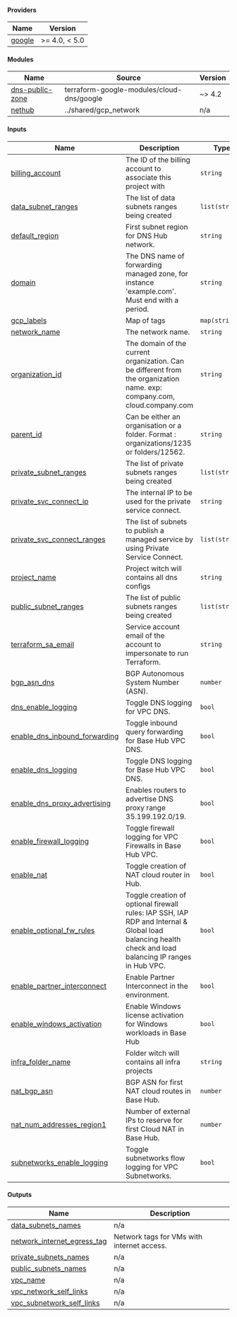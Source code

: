 <!-- BEGIN_TF_DOCS -->
#### Providers

| Name | Version |
|------|---------|
| <a name="provider_google"></a> [google](#provider_google) | >= 4.0, < 5.0 |

#### Modules

| Name | Source | Version |
|------|--------|---------|
| <a name="module_dns-public-zone"></a> [dns-public-zone](#module_dns-public-zone) | terraform-google-modules/cloud-dns/google | ~> 4.2 |
| <a name="module_nethub"></a> [nethub](#module_nethub) | ../shared/gcp_network | n/a |

#### Inputs

| Name | Description | Type | Default | Required |
|------|-------------|------|---------|:--------:|
| <a name="input_billing_account"></a> [billing_account](#input_billing_account) | The ID of the billing account to associate this project with | `string` | n/a | yes |
| <a name="input_data_subnet_ranges"></a> [data_subnet_ranges](#input_data_subnet_ranges) | The list of data subnets ranges being created | `list(string)` | n/a | yes |
| <a name="input_default_region"></a> [default_region](#input_default_region) | First subnet region for DNS Hub network. | `string` | n/a | yes |
| <a name="input_domain"></a> [domain](#input_domain) | The DNS name of forwarding managed zone, for instance 'example.com'. Must end with a period. | `string` | n/a | yes |
| <a name="input_gcp_labels"></a> [gcp_labels](#input_gcp_labels) | Map of tags | `map(string)` | n/a | yes |
| <a name="input_network_name"></a> [network_name](#input_network_name) | The network name. | `string` | n/a | yes |
| <a name="input_organization_id"></a> [organization_id](#input_organization_id) | The domain of the current organization. Can be different from the organization name. exp:  company.com, cloud.company.com | `string` | n/a | yes |
| <a name="input_parent_id"></a> [parent_id](#input_parent_id) | Can be either an organisation or a folder. Format : organizations/1235 or folders/12562. | `string` | n/a | yes |
| <a name="input_private_subnet_ranges"></a> [private_subnet_ranges](#input_private_subnet_ranges) | The list of private subnets ranges being created | `list(string)` | n/a | yes |
| <a name="input_private_svc_connect_ip"></a> [private_svc_connect_ip](#input_private_svc_connect_ip) | The internal IP to be used for the private service connect. | `string` | n/a | yes |
| <a name="input_private_svc_connect_ranges"></a> [private_svc_connect_ranges](#input_private_svc_connect_ranges) | The list of subnets to publish a managed service by using Private Service Connect. | `list(string)` | n/a | yes |
| <a name="input_project_name"></a> [project_name](#input_project_name) | Project witch will contains all dns configs | `string` | n/a | yes |
| <a name="input_public_subnet_ranges"></a> [public_subnet_ranges](#input_public_subnet_ranges) | The list of public subnets ranges being created | `list(string)` | n/a | yes |
| <a name="input_terraform_sa_email"></a> [terraform_sa_email](#input_terraform_sa_email) | Service account email of the account to impersonate to run Terraform. | `string` | n/a | yes |
| <a name="input_bgp_asn_dns"></a> [bgp_asn_dns](#input_bgp_asn_dns) | BGP Autonomous System Number (ASN). | `number` | `64667` | no |
| <a name="input_dns_enable_logging"></a> [dns_enable_logging](#input_dns_enable_logging) | Toggle DNS logging for VPC DNS. | `bool` | `true` | no |
| <a name="input_enable_dns_inbound_forwarding"></a> [enable_dns_inbound_forwarding](#input_enable_dns_inbound_forwarding) | Toggle inbound query forwarding for Base Hub VPC DNS. | `bool` | `true` | no |
| <a name="input_enable_dns_logging"></a> [enable_dns_logging](#input_enable_dns_logging) | Toggle DNS logging for Base Hub VPC DNS. | `bool` | `true` | no |
| <a name="input_enable_dns_proxy_advertising"></a> [enable_dns_proxy_advertising](#input_enable_dns_proxy_advertising) | Enables routers to advertise DNS proxy range 35.199.192.0/19. | `bool` | `false` | no |
| <a name="input_enable_firewall_logging"></a> [enable_firewall_logging](#input_enable_firewall_logging) | Toggle firewall logging for VPC Firewalls in Base Hub VPC. | `bool` | `true` | no |
| <a name="input_enable_nat"></a> [enable_nat](#input_enable_nat) | Toggle creation of NAT cloud router in Hub. | `bool` | `true` | no |
| <a name="input_enable_optional_fw_rules"></a> [enable_optional_fw_rules](#input_enable_optional_fw_rules) | Toggle creation of optional firewall rules: IAP SSH, IAP RDP and Internal & Global load balancing health check and load balancing IP ranges in Hub VPC. | `bool` | `true` | no |
| <a name="input_enable_partner_interconnect"></a> [enable_partner_interconnect](#input_enable_partner_interconnect) | Enable Partner Interconnect in the environment. | `bool` | `false` | no |
| <a name="input_enable_windows_activation"></a> [enable_windows_activation](#input_enable_windows_activation) | Enable Windows license activation for Windows workloads in Base Hub | `bool` | `false` | no |
| <a name="input_infra_folder_name"></a> [infra_folder_name](#input_infra_folder_name) | Folder witch will contains all infra projects | `string` | `"Infrastructure"` | no |
| <a name="input_nat_bgp_asn"></a> [nat_bgp_asn](#input_nat_bgp_asn) | BGP ASN for first NAT cloud routes in Base Hub. | `number` | `64514` | no |
| <a name="input_nat_num_addresses_region1"></a> [nat_num_addresses_region1](#input_nat_num_addresses_region1) | Number of external IPs to reserve for first Cloud NAT in Base Hub. | `number` | `2` | no |
| <a name="input_subnetworks_enable_logging"></a> [subnetworks_enable_logging](#input_subnetworks_enable_logging) | Toggle subnetworks flow logging for VPC Subnetworks. | `bool` | `true` | no |

#### Outputs

| Name | Description |
|------|-------------|
| <a name="output_data_subnets_names"></a> [data_subnets_names](#output_data_subnets_names) | n/a |
| <a name="output_network_internet_egress_tag"></a> [network_internet_egress_tag](#output_network_internet_egress_tag) | Network tags for VMs with internet access. |
| <a name="output_private_subnets_names"></a> [private_subnets_names](#output_private_subnets_names) | n/a |
| <a name="output_public_subnets_names"></a> [public_subnets_names](#output_public_subnets_names) | n/a |
| <a name="output_vpc_name"></a> [vpc_name](#output_vpc_name) | n/a |
| <a name="output_vpc_network_self_links"></a> [vpc_network_self_links](#output_vpc_network_self_links) | n/a |
| <a name="output_vpc_subnetwork_self_links"></a> [vpc_subnetwork_self_links](#output_vpc_subnetwork_self_links) | n/a |
<!-- END_TF_DOCS -->